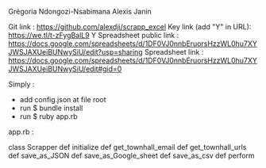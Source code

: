 Grégoria Ndongozi-Nsabimana 
Alexis Janin 

Git link : https://github.com/alexdji/scrapp_excel
Key link (add "Y" in URL): https://we.tl/t-zFygBalL9 Y
Spreadsheet public link : https://docs.google.com/spreadsheets/d/1DF0VJ0nnbEruorsHzzWL0hu7XYJWSJAXUeiBUNwySiU/edit?usp=sharing
Spreadsheet link : https://docs.google.com/spreadsheets/d/1DF0VJ0nnbEruorsHzzWL0hu7XYJWSJAXUeiBUNwySiU/edit#gid=0

Simply  : 
- add config.json at file root
- run $ bundle install
- run $ ruby app.rb

app.rb : 

class Scrapper
	def initialize
	def get_townhall_email
	def get_townhall_urls
	def save_as_JSON
	def save_as_Google_sheet
	def save_as_csv
	def perform